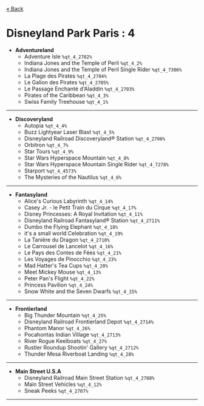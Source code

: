 <a href="../parks_available.md">&laquo; Back</a>
# Disneyland Park Paris : 4
 - **Adventureland** 
   - Adventure Isle `%qt_4_2702%`
   - Indiana Jones and the Temple of Peril `%qt_4_2%`
   - Indiana Jones and the Temple of Peril Single Rider `%qt_4_7306%`
   - La Plage des Pirates `%qt_4_2704%`
   - Le Galion des Pirates `%qt_4_2705%`
   - Le Passage Enchanté d'Aladdin `%qt_4_2703%`
   - Pirates of the Caribbean `%qt_4_3%`
   - Swiss Family Treehouse `%qt_4_1%`
---
 - **Discoveryland** 
   - Autopia `%qt_4_4%`
   - Buzz Lightyear Laser Blast `%qt_4_5%`
   - Disneyland Railroad Discoveryland® Station `%qt_4_2706%`
   - Orbitron `%qt_4_7%`
   - Star Tours `%qt_4_9%`
   - Star Wars Hyperspace Mountain `%qt_4_8%`
   - Star Wars Hyperspace Mountain Single Rider `%qt_4_7278%`
   - Starport `%qt_4_4573%`
   - The Mysteries of the Nautilus `%qt_4_6%`
---
 - **Fantasyland** 
   - Alice's Curious Labyrinth `%qt_4_14%`
   - Casey Jr. - le Petit Train du Cirque `%qt_4_17%`
   - Disney Princesses: A Royal Invitation `%qt_4_11%`
   - Disneyland Railroad Fantasyland® Station `%qt_4_2711%`
   - Dumbo the Flying Elephant `%qt_4_18%`
   - it's a small world Celebration `%qt_4_19%`
   - La Tanière du Dragon `%qt_4_2710%`
   - Le Carrousel de Lancelot `%qt_4_16%`
   - Le Pays des Contes de Fées `%qt_4_21%`
   - Les Voyages de Pinocchio `%qt_4_23%`
   - Mad Hatter's Tea Cups `%qt_4_20%`
   - Meet Mickey Mouse `%qt_4_13%`
   - Peter Pan's Flight `%qt_4_22%`
   - Princess Pavilion `%qt_4_24%`
   - Snow White and the Seven Dwarfs `%qt_4_15%`
---
 - **Frontierland** 
   - Big Thunder Mountain `%qt_4_25%`
   - Disneyland Railroad Frontierland Depot `%qt_4_2714%`
   - Phantom Manor `%qt_4_26%`
   - Pocahontas Indian Village `%qt_4_2713%`
   - River Rogue Keelboats `%qt_4_27%`
   - Rustler Roundup Shootin' Gallery `%qt_4_2712%`
   - Thunder Mesa Riverboat Landing `%qt_4_28%`
---
 - **Main Street U.S.A** 
   - Disneyland Railroad Main Street Station `%qt_4_2708%`
   - Main Street Vehicles `%qt_4_12%`
   - Sneak Peeks `%qt_4_2707%`
---
